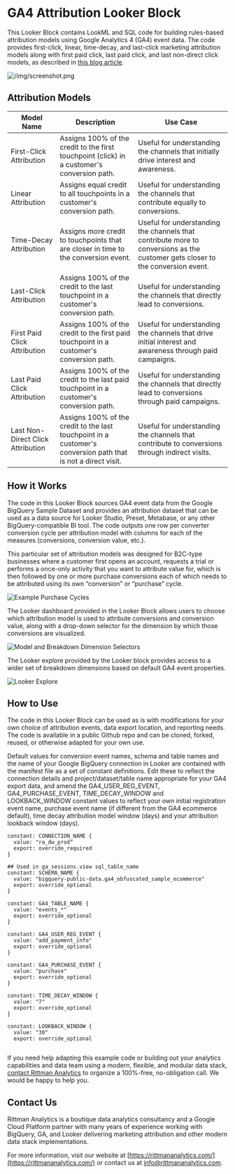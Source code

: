 # GA4 Attribution Looker Block

This Looker Block contains LookML and SQL code for building rules-based attribution models using Google Analytics 4 (GA4) event data. The code provides first-click, linear, time-decay, and last-click marketing attribution models along with first paid click, last paid click, and last non-direct click models, as described in [this blog article](https://www.rittmananalytics.com/blog/2023/5/9/building-your-own-ga4-rules-based-marketing-attribution-models-using-google-bigquery-andnbsplooker).

![/img/screenshot.png](https://github.com/rittmananalytics/ga4_marketing_attribution_looker_block/blob/master/img/screenshot.png)

## Attribution Models

| Model Name | Description | Use Case |
|------------|-------------|----------|
| First-Click Attribution | Assigns 100% of the credit to the first touchpoint (click) in a customer's conversion path. | Useful for understanding the channels that initially drive interest and awareness. |
| Linear Attribution | Assigns equal credit to all touchpoints in a customer's conversion path. | Useful for understanding the channels that contribute equally to conversions. |
| Time-Decay Attribution | Assigns more credit to touchpoints that are closer in time to the conversion event. | Useful for understanding the channels that contribute more to conversions as the customer gets closer to the conversion event. |
| Last-Click Attribution | Assigns 100% of the credit to the last touchpoint in a customer's conversion path. | Useful for understanding the channels that directly lead to conversions. |
| First Paid Click Attribution | Assigns 100% of the credit to the first paid touchpoint in a customer's conversion path. | Useful for understanding the channels that drive initial interest and awareness through paid campaigns. |
| Last Paid Click Attribution | Assigns 100% of the credit to the last paid touchpoint in a customer's conversion path. | Useful for understanding the channels that directly lead to conversions through paid campaigns. |
| Last Non-Direct Click Attribution | Assigns 100% of the credit to the last touchpoint in a customer's conversion path that is not a direct visit. | Useful for understanding the channels that contribute to conversions through indirect visits. |

## How it Works

The code in this Looker Block sources GA4 event data from the Google BigQuery Sample Dataset and provides an attribution dataset that can be used as a data source for Looker Studio, Preset, Metabase, or any other BigQuery-compatible BI tool. The code outputs one row per converter conversion cycle per attribution model with columns for each of the measures (conversions, conversion value, etc.).

This particular set of attribution models was designed for B2C-type businesses where a customer first opens an account, requests a trial or performs a once-only activity that you want to attribute value for, which is then followed by one or more purchase conversions each of which needs to be attributed using its own “conversion” or “purchase” cycle.

![Example Purchase Cycles](https://github.com/rittmananalytics/ga4_marketing_attribution_looker_block/blob/master/img/cycle.png)

The Looker dashboard provided in the Looker Block allows users to choose which attribution model is used to attribute conversions and conversion value, along with a drop-down selector for the dimension by which those conversions are visualized. 

![Model and Breakdown Dimension Selectors](https://github.com/rittmananalytics/ga4_marketing_attribution_looker_block/blob/master/img/selectors.png)

The Looker explore provided by the Looker block provides access to a wider set of breakdown dimensions based on default GA4 event properties.

![Looker Explore](https://github.com/rittmananalytics/ga4_marketing_attribution_looker_block/blob/master/img/explore.png)

## How to Use

The code in this Looker Block can be used as is with modifications for your own choice of attribution events, data export location, and reporting needs. The code is available in a public Github repo and can be cloned, forked, reused, or otherwise adapted for your own use. 

Default values for conversion event names, schema and table names and the name of your Google BigQuery connection in Looker are contained with the manifest file as a set of constant definitions. Edit these to reflect the connection details and project/dataset/table name appropriate for your GA4 export data, and amend the GA4_USER_REG_EVENT, GA4_PURCHASE_EVENT, TIME_DECAY_WINDOW and LOOKBACK_WINDOW constant values to reflect your own initial registration event name, purchase event name (if different from the GA4 ecommerce default), time decay attribution model window (days) and your attribution lookback window (days).

```
constant: CONNECTION_NAME {
  value: "ra_dw_prod"
  export: override_required
}

## Used in ga_sessions.view sql_table_name
constant: SCHEMA_NAME {
  value: "bigquery-public-data.ga4_obfuscated_sample_ecommerce"
  export: override_optional
}

constant: GA4_TABLE_NAME {
  value: "events_*"
  export: override_optional
}

constant: GA4_USER_REG_EVENT {
  value: "add_payment_info"
  export: override_optional
}

constant: GA4_PURCHASE_EVENT {
  value: "purchase"
  export: override_optional
}

constant: TIME_DECAY_WINDOW {
  value: "7"
  export: override_optional
}

constant: LOOKBACK_WINDOW {
  value: "30"
  export: override_optional
  
```

If you need help adapting this example code or building out your analytics capabilities and data team using a modern, flexible, and modular data stack, [contact Rittman Analytics](https://calendly.com/markrittman/initial-discovery-call-with-mark-rittman) to organize a 100%-free, no-obligation call. We would be happy to help you. 

## Contact Us

Rittman Analytics is a boutique data analytics consultancy and a Google Cloud Platform partner with many years of experience working with BigQuery, GA, and Looker delivering marketing attribution and other modern data stack implementations.

For more information, visit our website at [https://rittmananalytics.com/](https://rittmananalytics.com/) or contact us at [info@rittmananalytics.com](mailto:info@rittmananalytics.com).
